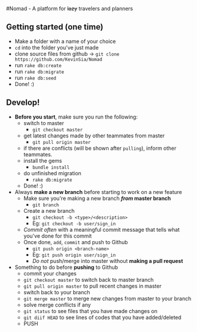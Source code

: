 #Nomad - A platform for ~~lazy~~ travelers and planners

## Getting started (one time)
- Make a folder with a name of your choice
- `cd` into the folder you've just made
- clone source files from github -> `git clone https://github.com/KevinSia/Nomad`
- run `rake db:create`
- run `rake db:migrate`
- run `rake db:seed`
- Done! :)

## Develop!
- **Before you start**, make sure you run the following:
  - switch to master 
    - `git checkout master` 
  - get latest changes made by other teammates from master
    - `git pull origin master`
  - if there are conflicts (will be shown after `pulling`), inform other teammates.
  - install the gems
    - `bundle install`
  - do unfinished migration
    - `rake db:migrate`
  - Done! :) 
- Always **make a new branch** before starting to work on a new feature 
  - Make sure you're making a new branch **_from_ master branch**
    - `git branch`
  - Create a new branch 
    - `git checkout -b <type>/<description>`
    - Eg: `git checkout -b user/sign_in`
  - *Commit often* with a meaningful commit message that tells what you've done for this commit 
  - Once done, `add`, `commit` and push to Github 
    - `git push origin <branch-name>`
    - Eg: `git push origin user/sign_in`
    - *Do not* push/merge into master without **making a pull request**
- Something to do before **pushing** to Github
  - commit your changes
  - `git checkout master` to switch back to master branch
  - `git pull origin master` to pull recent changes in master
  - switch back to your branch
  - `git merge master` to merge new changes from master to your branch
  - solve merge conflicts if any
  - `git status` to see files that you have made changes on
  - `git diif HEAD` to see lines of codes that you have added/deleted
  - PUSH
